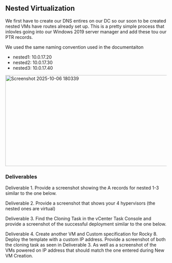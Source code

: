 


## Nested Virtualization

We first have to create our DNS entires on our DC so our soon to be created nested VMs have routes already set up. This is a pretty simple process that inlovles going into our Windows 2019 server manager and add these tou our PTR records.

We used the same naming convention used in the documentaiton
* nested1: 10.0.17.20    
* nested2: 10.0.17.30
* nested3: 10.0.17.40







<img width="583" height="284" alt="Screenshot 2025-10-06 180339" src="https://github.com/user-attachments/assets/b52ec384-4374-41df-b770-716632a1cdeb" />














### Deliverables

Deliverable 1.  Provide a screenshot showing the A records for nested 1-3 similar to the one below.


Deliverable 2.  Provide a screenshot that shows your 4 hypervisors (the nested ones are virtual)


Deliverable 3.  Find the Cloning Task in the vCenter Task Console and provide a screenshot of the successful deployment similar to the one below.


Deliverable 4.  Create another VM and Custom specification for Rocky 8.  
Deploy the template with a custom IP address.  Provide a screenshot of both the cloning task as seen in Deliverable 3.  As well as a screenshot of the VMs powered on IP address that should match the one entered during New VM Creation.

